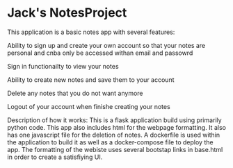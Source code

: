 # Jack's NotesProject


This application is a basic notes app with several features:

Ability to sign up and create your own account so that your notes are personal and cnba only be accessed withan email and passowrd

Sign in functionailty to view your notes

Ability to create new notes and save them to your account

Delete any notes that you do not want anymore

Logout of your account when finishe creating your notes


Description of how it works:
This is a flask application build using primarily python code. This app also includes html for the webpage formatting. It also has one javascript file for the deletion of notes. A dockerfile is used within the application to build it as well as a docker-compose file to deploy the app. 
The formatting of the webiste uses several bootstap links in base.html in order to create a satisfiying UI.
